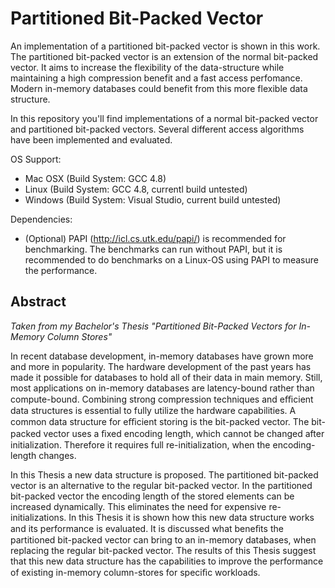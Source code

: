 Partitioned Bit-Packed Vector
=======================

An implementation of a partitioned bit-packed vector is shown in this work. The partitioned bit-packed vector is an extension of the normal bit-packed vector. It aims to increase the flexibility of the data-structure while maintaining a high compression benefit and a fast access perfomance. Modern in-memory databases could benefit from this more flexible data structure.

In this repository you'll find implementations of a normal bit-packed vector and partitioned bit-packed vectors. Several different access algorithms have been implemented and evaluated. 

OS Support:
 * Mac OSX (Build System: GCC 4.8)
 * Linux (Build System: GCC 4.8, currentl build untested)
 * Windows (Build System: Visual Studio, current build untested)

Dependencies:
 * (Optional) PAPI (http://icl.cs.utk.edu/papi/) is recommended for benchmarking. The benchmarks can run without PAPI, but it is recommended to do benchmarks on a Linux-OS using PAPI to measure the performance.




Abstract
-------------------------
*Taken from my Bachelor's Thesis "Partitioned Bit-Packed Vectors for In-Memory Column Stores"*

In recent database development, in-memory databases have grown more and more in popularity. The hardware development of the past years has made it possible for databases to hold all of their data in main memory. Still, most applications on in-memory databases are latency-bound rather than compute-bound. Combining strong compression techniques and eﬃcient data structures is essential to fully utilize the hardware capabilities. A common data structure for eﬃcient storing is the bit-packed vector. The bit-packed vector uses a ﬁxed encoding length, which cannot be changed after initialization. Therefore it requires full re-initialization, when the encoding-length changes.

In this Thesis a new data structure is proposed. The partitioned bit-packed vector is an alternative to the regular bit-packed vector. In the partitioned bit-packed vector the encoding length of the stored elements can be increased dynamically. This eliminates the need for expensive re-initializations. In this Thesis it is shown how this new data structure works and its performance is evaluated. It is discussed what beneﬁts the partitioned bit-packed vector can bring to an in-memory databases, when replacing the regular bit-packed vector. The results of this Thesis suggest that this new data structure has the capabilities to improve the performance of existing in-memory column-stores for speciﬁc workloads.
